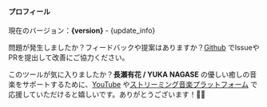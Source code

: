 #### プロフィール

現在のバージョン：**{version}** - {update_info}

問題が発生しましたか？フィードバックや提案はありますか？[Github](https://github.com/yuka-friends/Windrecorder) でIssueやPRを提出して改善にご協力ください。

このツールが気に入りましたか？**長瀬有花 / YUKA NAGASE** の優しい癒しの音楽をサポートするために、[YouTube](https://www.youtube.com/channel/UCf-PcSHzYAtfcoiBr5C9DZA) や[ストリーミング音楽プラットフォーム](https://stlink.to/YUKA-NAGASE_DSP_YT) で応援していただけると嬉しいです。ありがとうございます！🥰🧡